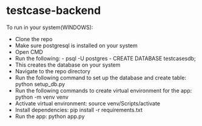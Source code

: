 # testcase-backend

To run in your system(WINDOWS):
- Clone the repo
- Make sure postgresql is installed on your system
- Open CMD
- Run the following:
        - psql -U postgres
        - CREATE DATABASE testcasesdb;
- This creates the database on your system
- Navigate to the repo directory 
- Run the following command to set up the database and create table: python setup_db.py
- Run the following commands to create virtual environment for the app: python -m venv venv
- Activate virtual environment: source venv/Scripts/activate
- Install dependencies: pip install -r requirements.txt
- Run the app: python app.py



